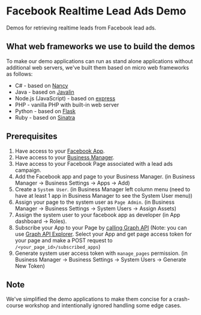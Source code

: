 # Facebook Realtime Lead Ads Demo

Demos for retrieving realtime leads from Facebook lead ads.

## What web frameworks we use to build the demos

To make our demo applications can run as stand alone applications without additional web servers, we've built them based on micro web frameworks as follows:

* C# - based on [Nancy](https://github.com/NancyFx/Nancy)
* Java - based on [Javalin](https://github.com/tipsy/javalin)
* Node.js (JavaScript) - based on [express](https://github.com/expressjs/express)
* PHP - vanilla PHP with built-in web server
* Python - based on [Flask](https://github.com/pallets/flask)
* Ruby - based on [Sinatra](https://github.com/sinatra/sinatra)

## Prerequisites

1. Have access to your [Facebook App](httsp://developers.facebook.com/apps).
2. Have access to your [Business Manager](https://business.facebook.com/select/).
3. Have access to your Facebook Page associated with a lead ads campaign.
4. Add the Facebook app and page to your Business Manager. (in Business Manager -> Business Settings -> Apps -> Add)
5. Create a `System User`. (in Business Manager left column menu (need to have at least 1 app in Business Manager to see the System User menu))
6. Assign your page to the system user as `Page Admin`. (in Business Manager -> Business Settings -> System Users -> Assign Assets)
7. Assign the system user to your facebook app as developer (in App dashboard -> Roles).
8. Subscribe your App to your Page by [calling Graph API](https://developers.facebook.com/docs/graph-api/reference/page/subscribed_apps) (Note: you can use [Graph API Explorer](https://developers.facebook.com/tools/explorer/). Select your App and get page access token for your page and make a POST request to `/<your_page_id>/subscribed_apps`)
9. Generate system user access token with `manage_pages` permission. (in Business Manager -> Business Settings -> System Users -> Generate New Token)

## Note

We've simplified the demo applications to make them concise for a crash-course workshop and intentionally ignored handling some edge cases.
